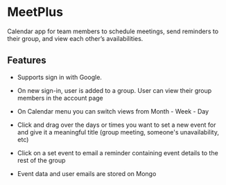 # MeetPlus
Calendar app for team members to schedule meetings, send reminders to their group, and view each other’s availabilities.

## Features

- Supports sign in with Google. 
- On new sign-in, user is added to a group. User can view their group members in the account page
- On Calendar menu you can switch views from Month - Week - Day 
- Click and drag over the days or times you want to set a new event for and give it a meaningful title (group meeting, someone's unavailability, etc)
- Click on a set event to email a reminder containing event details to the rest of the group

- Event data and user emails are stored on Mongo


